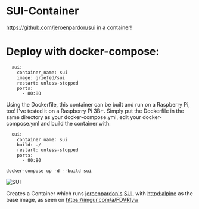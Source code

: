 # SUI-Container
https://github.com/jeroenpardon/sui in a container!

# Deploy with docker-compose:
```
  sui:
    container_name: sui
    image: griefed/sui
    restart: unless-stopped
    ports:
      - 80:80
```
Using the Dockerfile, this container can be built and run on a Raspberry Pi, too! I've tested it on a Raspberry Pi 3B+.
Simply put the Dockerfile in the same directory as your docker-compose.yml, edit your docker-compose.yml and build the container with:
```
  sui:
    container_name: sui
    build: ./
    restart: unless-stopped
    ports:
      - 80:80
```
```
docker-compose up -d --build sui
```
![SUI](https://i.imgur.com/sTzMdMH.png)

Creates a Container which runs [jeroenpardon's](https://github.com/jeroenpardon) [SUI](https://github.com/jeroenpardon/sui), with [httpd:alpine](https://hub.docker.com/_/httpd) as the base image, as seen on https://imgur.com/a/FDVRIyw
